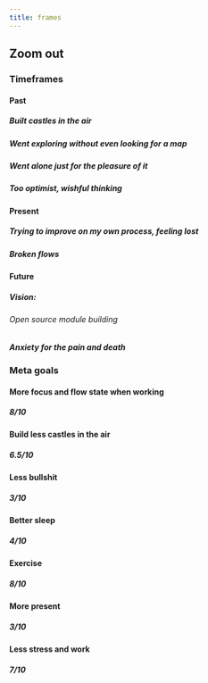 ```yaml
---
title: frames
---
```


## Zoom out
### Timeframes
#### Past
##### Built castles in the air
##### Went exploring without even looking for a map
##### Went alone just for the pleasure of it
##### Too optimist, wishful thinking
#### Present
##### Trying to improve on my own process, feeling lost
##### Broken flows
#### Future
##### Vision:
###### Open source module building
######
##### Anxiety for the pain and death
### Meta goals
#### More focus and flow state when working
##### 8/10
#### Build less castles in the air
##### 6.5/10
#### Less bullshit
##### 3/10
#### Better sleep
##### 4/10
#### Exercise
##### 8/10
#### More present
##### 3/10
#### Less stress and work
##### 7/10
